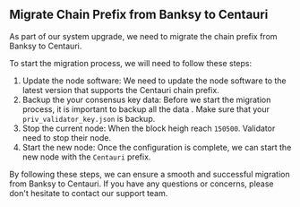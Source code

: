 ## Migrate Chain Prefix from Banksy to Centauri
As part of our system upgrade, we need to migrate the chain prefix from Banksy to Centauri.

To start the migration process, we will need to follow these steps:

1. Update the node software: We need to update the node software to the latest version that supports the Centauri chain prefix. 
2. Backup the your consensus key data: Before we start the migration process, it is important to backup all the data . Make sure that your `priv_validator_key.json` is backup.
3. Stop the current node: When the block heigh reach `150500`. Validator need to stop their node.
4. Start the new node: Once the configuration is complete, we can start the new node with the `Centauri`  prefix.

By following these steps, we can ensure a smooth and successful migration from Banksy to Centauri. If you have any questions or concerns, please don't hesitate to contact our support team.